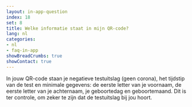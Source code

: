 ```yaml
---
layout: in-app-question
index: 18
set: 8
title: Welke informatie staat in mijn QR-code? 
lang: nl
categories:
- nl
- faq-in-app
showBreadCrumbs: true
showContact: true
---
```

In jouw QR-code staan je negatieve testuitslag (geen corona), het tijdstip van de test en minimale gegevens: de eerste letter van je voornaam, de eerste letter van je achternaam, je geboortedag en geboortemaand. Dit is ter controle, om zeker te zijn dat de testuitslag bij jou hoort. 
